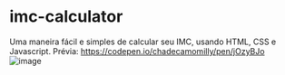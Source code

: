 # imc-calculator
Uma maneira fácil e simples de calcular seu IMC, usando HTML, CSS e Javascript.
Prévia: https://codepen.io/chadecamomilly/pen/jOzyBJo
![image](https://user-images.githubusercontent.com/109192657/179368536-05070713-22d5-47f5-aa77-7896334ff665.png)

